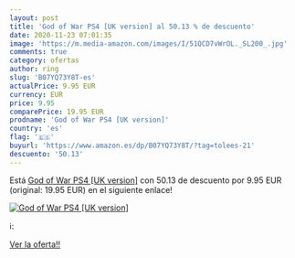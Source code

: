```yaml
---
layout: post
title: 'God of War PS4 [UK version] al 50.13 % de descuento'
date: 2020-11-23 07:01:35
image: 'https://m.media-amazon.com/images/I/51QCD7vWrOL._SL200_.jpg'
comments: true
category: ofertas
author: ring
slug: 'B07YQ73Y8T-es'
actualPrice: 9.95 EUR
currency: EUR
price: 9.95
comparePrice: 19.95 EUR
prodname: 'God of War PS4 [UK version]'
country: 'es'
flag: '🇪🇸'
buyurl: 'https://www.amazon.es/dp/B07YQ73Y8T/?tag=tolees-21'
descuento: '50.13'
---
```


Está [God of War PS4 [UK version]](https://www.amazon.es/dp/B07YQ73Y8T/?tag=tolees-21) con 50.13 de descuento por 9.95 EUR (original: 19.95 EUR) en el siguiente enlace!

[![God of War PS4 [UK version]](https://m.media-amazon.com/images/I/51QCD7vWrOL._SL200_.jpg)](https://www.amazon.es/dp/B07YQ73Y8T/?tag=tolees-21)

ℹ️:


[Ver la oferta!!](https://www.amazon.es/dp/B07YQ73Y8T/?tag=tolees-21)
